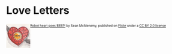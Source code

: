 # Love Letters

<img src="logo.png" width="64" align="left" />
<p style="text-align: left;font-size: 60%"><a href="https://www.flickr.com/photos/10678883@N00/8474116660">Robot heart goes BEEP!</a> by Sean McMenemy, published on <a href="https://www.flickr.com/">Flickr</a> under a <a href="https://creativecommons.org/licenses/by/2.0/">CC BY 2.0 license</a></p>


